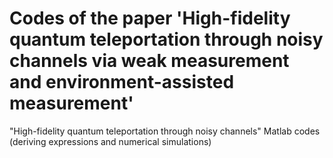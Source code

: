 # Codes of the paper 'High-fidelity quantum teleportation through noisy channels via weak measurement and environment-assisted measurement'
"High-fidelity quantum teleportation through noisy channels" Matlab codes (deriving expressions and numerical simulations)
